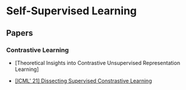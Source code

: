 # Self-Supervised Learning

## Papers

### Contrastive Learning

- [Theoretical Insights into Contrastive Unsupervised Representation Learning]

- [[ICML' 21] Dissecting Supervised Constrastive Learning](https://arxiv.org/abs/2102.08817)

